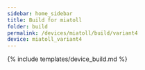 ```yaml
---
sidebar: home_sidebar
title: Build for miatoll
folder: build
permalink: /devices/miatoll/build/variant4
device: miatoll_variant4
---
```

{% include templates/device_build.md %}
